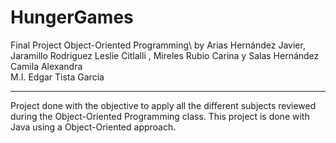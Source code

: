 # HungerGames

Final Project Object-Oriented Programming\ 
by Arias Hernández Javier, Jaramillo Rodriguez Leslie Citlalli , Mireles Rubio Carina y Salas Hernández Camila Alexandra\
M.I. Edgar Tista García

---

Project done with the objective to apply all the different subjects reviewed during the Object-Oriented Programming class. This project is done with Java using a Object-Oriented approach.
